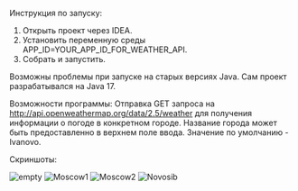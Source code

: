Инструкция по запуску:

1) Открыть проект через IDEA.
2) Установить переменную среды APP_ID=YOUR_APP_ID_FOR_WEATHER_API.
3) Собрать и запустить.

Возможны проблемы при запуске на старых версиях Java. Сам проект разрабатывался на Java 17.

Возможности программы:
Отправка GET запроса на http://api.openweathermap.org/data/2.5/weather для получения информации о погоде в конкретном городе. Название города может быть предоставленно в верхнем поле ввода. Значение по умолчанию - Ivanovo.

Скриншоты:


![empty](https://user-images.githubusercontent.com/23633595/168341720-b686c928-94e8-401a-9f1a-5fa48dcac461.png)
![Moscow1](https://user-images.githubusercontent.com/23633595/168341723-eaa915f1-dfe2-4fd0-bef2-2d205b9de58f.png)
![Moscow2](https://user-images.githubusercontent.com/23633595/168341727-219d0313-c9fd-4346-b444-5e64d86a889b.png)
![Novosib](https://user-images.githubusercontent.com/23633595/168341728-6eec55f7-462b-41f7-8503-0754fcd55e3b.png)
